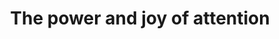 ---
layout:       post
title:        The power and joy of attention
url:          "/posts/details.html"
canonical_url: "/posts/details.html"
redirect_to: /posts/details.html
---